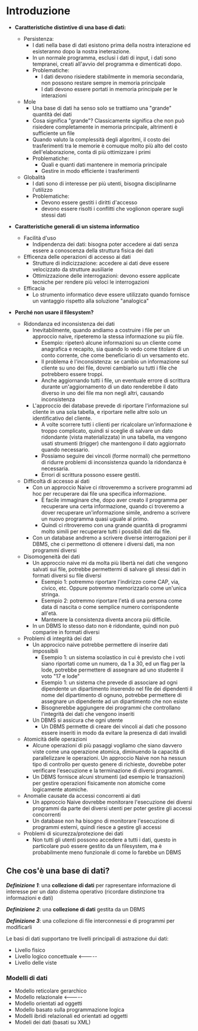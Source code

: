 # Introduzione

* **Caratteristiche distintive di una base di dati:**
  * Persistenza: 
    * I dati nella base di dati esistono prima della nostra interazione ed esisteranno dopo la nostra ineterazione.
    * In un normale programma, esclusi i dati di input, i dati sono tempranei, creati all'avvio del programma e dimenticati dopo.
    * Problematiche:
      * I dati devono risiedere stabilmente in memoria secondaria, non possono restare sempre in memoria principale
      * I dati devono essere portati in memoria principale per le interazioni
  * Mole
    * Una base di dati ha senso solo se trattiamo una "grande" quantità dei dati
    * Cosa significa "grande"? Classicamente significa che non può risiedere completamente in memoria principale, altrimenti è sufficiente un file
    * Quando valuto la complessità degli algoritmi, il costo dei trasferimenti tra le memorie è comuque molto più alto del costo dell'elaborazione, conta di più ottimizzare i primi
    * Problematiche:
      * Quali e quanti dati mantenere in memoria principale
      * Gestire in modo efficiente i trasferimenti
  * Globalità
    * I dati sono di interesse per più utenti, bisogna disciplinarne l'utilizzo
    * Problematiche:
      * Devono essere gestiti i diritti d'accesso
      * devono essere risolti i conflitti che voglionon operare sugli stessi dati

* **Caratteristiche generali di un sistema informatico**
  * Facilità d'uso
    * Indipendenza dei dati: bisogna poter accedere ai dati senza essere a conoscenza della struttura fisica dei dati
  * Efficenza delle operazioni di accesso ai dati
    * Strutture di indicizzazione: accedere ai dati deve essere velocizzato da strutture ausiliarie
    * Ottimizzazione delle interrogazioni: devono essere applicate tecniche per rendere più veloci le interrogazioni
  * Efficacia
    * Lo strumento informatico deve essere utilizzato quando fornisce un vantaggio rispetto alla soluzione "analogica"

* **Perché non usare il filesystem?**
  * Ridondanza ed inconsistenza dei dati
    * Inevitabilmente, quando andiamo a costruire i file per un approccio naive, ripeteremo la stessa informazione su più file. 
      * Esempio: ripeterò alcune informazioni su un cliente come anagrafica e recapito, sia quando lo vedo come titolare di un conto corrente, che come beneficiario di un versamento etc.
      * Il problema è l'inconsistenza: se cambio un informazione sul cliente su uno dei file, dovrei cambiarlo su tutti i file che potrebbero essere troppi.
      * Anche aggiornando tutti i file, un eventuale errore di scrittura durante un'aggiornamento di un dato renderebbe il dato diverso in uno dei file ma non negli altri, causando inconsistenza
    * L'approccio dei database prevede di riportare l'informazione sul cliente in una sola tabella, e riportare nelle altre solo un identificativo del cliente.
      * A volte scorrere tutti i clienti per ricalcolare un'informazione è troppo complicato, quindi si sceglie di salvare un dato ridondante (vista materializzata) in una tabella, ma vengono usati strumenti (trigger) che mantengono il dato aggiornato quando necessario.
      * Possiamo seguire dei vincoli (forme normali) che permettono di ridurre problemi di inconsistenza quando la ridondanza è necessaria.
      * Errori di scrittura possono essere gestiti.
  * Difficoltà di accesso ai dati
    * Con un approccio Naive ci ritroveremmo a scrivere programmi ad hoc per recuperare dai file una specifica informazione. 
      * È facile immaginare che, dopo aver creato il programma per recuperare una certa informazione, quando ci troveremo a dover recuperare un'informazione simile, andremo a scrivere un nuovo programma quasi uguale al primo.
      * Quindi ci ritroveremo con una grande quantità di programmi molto simili per recuperare tutti i possibili dati dai file.
    * Con un database andremo a scrivere diverse interrogazioni per il DBMS, che ci permettono di ottenere i diversi dati, ma non programmi diversi
  * Disomogeneità dei dati
    * Un approccio naive mi da molta più libertà nei dati che vengono salvati sui file, potrebbe permettermi di salvare gli stessi dati in formati diversi su file diversi
      * Esempio 1: potremmo riportare l'indirizzo come CAP, via, civico, etc. Oppure potremmo memorizzarlo come un'unica stringa.
      * Esempio 2: potremmo riportare l'età di una persona come data di nascita o come semplice numero corrispondente all'età.
      * Mantenere la consistenza diventa ancora più difficile.
    * In un DBMS lo stesso dato non è ridondante, quindi non può comparire in formati diversi
  * Problemi di integrità dei dati
    * Un approcico naive potrebbe permettere di inserire dati impossibili
      * Esempio 1: un sistema scolastico in cui è previsto che i voti siano riportati come un numero, da 1 a 30, ed un flag per la lode, potrebbe permettere di assegnare ad uno studente il voto "17 e lode"
      * Esempio 1: un sistema che prevede di associare ad ogni dipendente un dipartimento inserendo nel file dei dipendenti il nome del dipartimento di ognuno, potrebbe permettere di assegnare un dipendente ad un dipartimento che non esiste
      * Bisognerebbe aggiungere dei programmi che controllano l'integrità dei dati che vengono inseriti
    * Un DBMS si assicura che ogni utente
      * Un DBMS permette di creare dei vincoli ai dati che possono essere inseriti in modo da evitare la presenza di dati invalidi
  * Atomicità delle operazioni
    * Alcune operazioni di più pasaggi vogliamo che siano davvero viste come una operazione atomica, diminuendo la capacità di parallelizzare le operazioni. Un approccio Naive non ha nessun tipo di controllo per questo genere di richieste, dovrebbe poter verificare l'esecuzione e la terminazione di diversi programmi.
    * Un DBMS fornisce alcuni strumenti (ad esempio le transazioni) per gestire operazioni fisicamente non atomiche come logicamente atomiche.
  * Anomalie causate da accessi concorrenti ai dati
    * Un approccio Naive dovrebbe monitorare l'esecuzione dei diversi programmi da parte dei diversi utenti per poter gestire gli accessi concorrenti
    * Un database non ha bisogno di monitorare l'esecuzione di programmi esterni, quindi riesce a gestire gli accessi
  * Problemi di sicurezza/protezione dei dati
    * Non tutti gli utenti possono accedere a tutti i dati, questo in particolare può essere gestito da un filesystem, ma è probabilmente meno funzionale di come lo farebbe un DBMS

## Che cos'è una base di dati?

***Definizione 1***: una **collezione di dati** per rapresentare informazione di interesse per un dato distema operativo (ricordare distinzione tra informazioni e dati)

***Definizione 2***: una **collezione di dati** gestita da un DBMS

***Definizione 3***: una collezione di file interconnessi e di programmi per modificarli

Le basi di dati supportano tre livelli principali di astrazione dui dati:
* Livello fisico
* Livello logico concettuale <-----
* Livello delle viste

### Modelli di dati

* Modello reticolare gerarchico
* Modello relazionale <-----
* Modello orientati ad oggetti
* Modello basato sulla programmazione logica
* Modelli ibridi relazionali ed orientati ad oggetti
* Modeli dei dati (basati su XML)